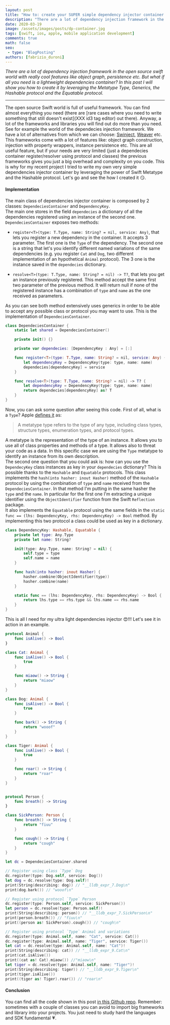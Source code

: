```yaml
---
layout: post
title: "How to: create your SUPER simple dependency injector container in Swift"
description: "There are a lot of dependency injection framework in the open source swift world with really cool features like object graph, persistence etc. But what if all you need is a lightweight dependencies container? In this post I will show you how to create it by leveraging the Metatype Type, Generics, the Hashable protocol and the Equatable protocol."
date: 2020-03-19
image: /assets/images/posts/dp-container.jpg
tags: [swift, ios, apple, mobile application development]
comments: true
math: false
seo:
 - type: "BlogPosting"
authors: [fabrizio_duroni]
---
```


*There are a lot of dependency injection framework in the open source swift world with really cool features like object graph, persistence etc. But what if all you need is a lightweight dependencies container? In this post I will show you how to create it by leveraging the Metatype Type, Generics, the Hashable protocol and the Equatable protocol.*

---

The open source Swift world is full of useful framework. You can find almost everything you need (there are [rare cases where you need to write something that still doesn't exist](XXX id3 tag editor) out there). Anyway, a lot of the frameworks and libraries you will find out do more than you need. See for example the world of the dependecies injection framework. We have a lot of alternatives from which we can choose: [Swinject](https://github.com/Swinject/Swinject "dependecies injection swift Swinject"), [Weaver](https://github.com/scribd/Weaver "dependecies injection swift Weaver") etc. This frameworks come with a lot of features like: object graph construction, injection with property wrappers, instance persistence etc. This are all useful feature, but if your needs are very limited (just a dependecies container register/resolver using protocol and classes) the previous frameworks gives you just a big overhead and complexity on you code. This is why for my recent project I tried to write my own very simple dependencies injector container by leveraging the power of Swift Metatype and the Hashable protocol. Let's go and see the how I created it :smirk:.

#### Implementation

The main class of dependencies injector container is composed by 2 classes: `DependeciesContainer` and `DependencyKey`.  
The main one stores in the field `dependecies` a dictionary of all the dependencies registered using an instance of the second one. `DependeciesContainer` exposes two methods:

* `register<T>(type: T.Type, name: String? = nil, service: Any)`, that lets you register a new dependency in the container. It accepts 3 parameter. The first one is the `Type` of the dependency. The second one is a string that let's you identify different named variations of the same dependencies (e.g. you register `Cat` and `Dog`, two different implementation of an hypothetical `Animal` protocol). The 3 one is the instance saved in the `dependecies` dictionary.

* `resolve<T>(type: T.Type, name: String? = nil) -> T?`, that lets you get an instance previously registered. This method accept the same first two parameter of the previous method. It will return null if none of the registered instance has a combination of `type` and `name` as the one received as parameters.

As you can see both method extensively uses generics in order to be able to accept any possible class or protocol you may want to use. This is the implementation of `DependeciesContainer`.

```swift
class DependeciesContainer {
    static let shared = DependeciesContainer()

    private init() {}

    private var dependecies: [DependencyKey : Any] = [:]

    func register<T>(type: T.Type, name: String? = nil, service: Any) {
        let dependencyKey = DependencyKey(type: type, name: name)
        dependecies[dependencyKey] = service
    }

    func resolve<T>(type: T.Type, name: String? = nil) -> T? {
        let dependencyKey = DependencyKey(type: type, name: name)
        return dependecies[dependencyKey] as? T
    }
}
```

Now, you can ask some question after seeing this code. First of all, what is a `Type`? Apple [defines it](https://docs.swift.org/swift-book/ReferenceManual/Types.html#grammar_metatype-type "swift metatype") as:

> A metatype type refers to the type of any type, including class types, structure types, enumeration types, and protocol types.

 A metatype is the representation of the type of an instance. It allows you to use all of class properties and methods of a type. It allows also to threat your code as a data. In this specific case we are using the `Type` metatype to identify an instance from its own description.  
 The second one question that you could ask is: how can you use the `DependecyKey` class instances as key in your `dependecies` dictionary? This is possible thanks to the `Hashable` and `Equatable` protocols. This class implements the `hash(into hasher: inout Hasher)` method of the `Hashable` protocol by using the combination of `type` and `name` received from the `DependeciesContainer`. In that method I'm putting in the same hasher the `type` and the `name`. In particular for the first one I'm extracting a unique identifier using the `ObjectIdentifier` function from the Swift `Reflection` package.  
It also implements the `Equatable` protocol using the same fields in the `static func == (lhs: DependencyKey, rhs: DependencyKey) -> Bool` method. By implementing this two protocol a class could be used as key in a dictionary.

```swift
class DependencyKey: Hashable, Equatable {
    private let type: Any.Type
    private let name: String?

    init(type: Any.Type, name: String? = nil) {
        self.type = type
        self.name = name
    }

    func hash(into hasher: inout Hasher) {
        hasher.combine(ObjectIdentifier(type))
        hasher.combine(name)
    }

    static func == (lhs: DependencyKey, rhs: DependencyKey) -> Bool {
        return lhs.type == rhs.type && lhs.name == rhs.name
    }
}
```

This is all I need for my ultra light dependencies injector :heart_eyes:!!! Let's see it in action in an example.

```swift
protocol Animal {
    func isAlive() -> Bool
}

class Cat: Animal {
    func isAlive() -> Bool {
        true
    }

    func miaow() -> String {
        return "miaow"
    }
}

class Dog: Animal {
    func isAlive() -> Bool {
        true
    }

    func bark() -> String {
        return "wooof"
    }
}

class Tiger: Animal {
    func isAlive() -> Bool {
        true
    }

    func roar() -> String {
        return "roar"
    }
}


protocol Person {
    func breath() -> String
}

class SickPerson: Person {
    func breath() -> String {
        return "fiuu"
    }

    func cough() -> String {
        return "cough"
    }
}

let dc = DependeciesContainer.shared

// Register using class `Type` Dog
dc.register(type: Dog.self, service: Dog())
let dog = dc.resolve(type: Dog.self)!
print(String(describing: dog)) // "__lldb_expr_7.Dog\n"
print(dog.bark()) // "wooof\n"

// Register using protocol `Type` Person
dc.register(type: Person.self, service: SickPerson())
let person = dc.resolve(type: Person.self)!
print(String(describing: person)) // "__lldb_expr_7.SickPerson\n"
print(person.breath()) // "fiuu\n"
print((person as! SickPerson).cough()) // "cough\n"

// Register using protocol `Type` Animal and variations
dc.register(type: Animal.self, name: "Cat", service: Cat())
dc.register(type: Animal.self, name: "Tiger", service: Tiger())
let cat = dc.resolve(type: Animal.self, name: "Cat")!
print(String(describing: cat)) // "__lldb_expr_9.Cat\n"
print(cat.isAlive())
print((cat as! Cat).miaow()) //"miaow\n"
let tiger = dc.resolve(type: Animal.self, name: "Tiger")!
print(String(describing: tiger)) // "__lldb_expr_9.Tiger\n"
print(tiger.isAlive())
print((tiger as! Tiger).roar()) // "roar\n"
```

#### Conclusion

You can find all the code shown in this post [in this Github repo](https://github.com/chicio/XXX "custom tab bar swiftui"). Remember: sometimes with a couple of classes you can avoid to import big frameworks and library into your projects. You just need to study hard the languages and SDK fundamental :heartpulse:.